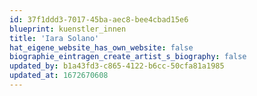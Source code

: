 ```yaml
---
id: 37f1ddd3-7017-45ba-aec8-bee4cbad15e6
blueprint: kuenstler_innen
title: 'Iara Solano'
hat_eigene_website_has_own_website: false
biographie_eintragen_create_artist_s_biography: false
updated_by: b1a43fd3-c865-4122-b6cc-50cfa81a1985
updated_at: 1672670608
---
```


